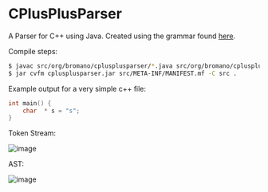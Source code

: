 # CPlusPlusParser

A Parser for C++ using Java. Created using the grammar found [here](http://www.nongnu.org/hcb/).

Compile steps:
```bash
$ javac src/org/bromano/cplusplusparser/*.java src/org/bromano/cplusplusparser/scanner/*.java src/org/bromano/cplusplusparser/Main.java
$ jar cvfm cplusplusparser.jar src/META-INF/MANIFEST.mf -C src .
```
Example output for a very simple c++ file:
```c++
int main() {
    char  * s = "s";
}
```

Token Stream:

![image](https://cloud.githubusercontent.com/assets/9221137/11496234/27070072-97d6-11e5-984e-bd3b4a27776b.png)

AST:

![image](https://cloud.githubusercontent.com/assets/9221137/11496246/3da2f584-97d6-11e5-9170-5dbff76712c1.png)
